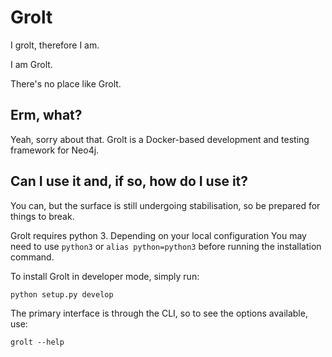 # Grolt

I grolt, therefore I am.

I am Grolt.

There's no place like Grolt.


## Erm, what?

Yeah, sorry about that.
Grolt is a Docker-based development and testing framework for Neo4j.


## Can I use it and, if so, how do I use it?

You can, but the surface is still undergoing stabilisation, so be prepared for things to break.

Grolt requires python 3. Depending on your local configuration You may need to use `python3` or `alias python=python3` before running the installation command.

To install Grolt in developer mode, simply run:
```
python setup.py develop
```

The primary interface is through the CLI, so to see the options available, use:
```
grolt --help
```
